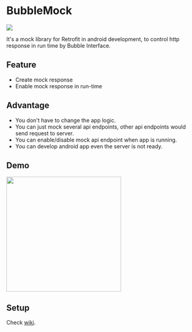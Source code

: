 # BubbleMock

[![](https://jitpack.io/v/Dcard/BubbleMock.svg)](https://jitpack.io/#Dcard/BubbleMock)

It's a mock library for Retrofit in android development, to control http response in run time by Bubble Interface.

## Feature
- Create mock response
- Enable mock response in run-time

## Advantage
- You don't have to change the app logic.
- You can just mock several api endpoints, other api endpoints would send request to server.
- You can enable/disable mock api endpoint when app is running.
- You can develop android app even the server is not ready.

## Demo
<img src="/github_image/demo.gif" width="300">

## Setup
Check [wiki](https://github.com/Dcard/BubbleMock/wiki).
